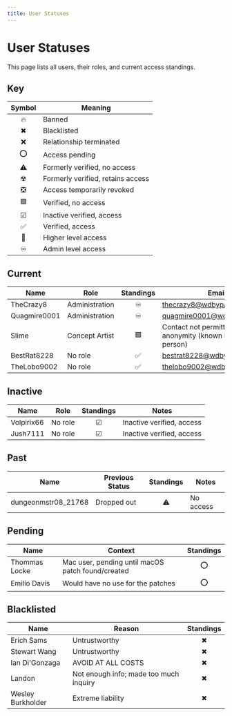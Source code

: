 ```yaml
---
title: User Statuses
---
```


# User Statuses

This page lists all users, their roles, and current access standings.

## Key

| Symbol | Meaning                              |
| :----: | ------------------------------------ |
| 🔥      | Banned                               |
| ✖      | Blacklisted                          |
| ❌      | Relationship terminated               |
| ⭕      | Access pending                       |
| ⚠️      | Formerly verified, no access         |
| ☢      | Formerly verified, retains access    |
| ❎      | Access temporarily revoked           |
| 🟩      | Verified, no access                  |
| ☑      | Inactive verified, access            |
| ✅      | Verified, access                     |
| 🔼      | Higher level access                  |
| ♾      | Admin level access                   |

## Current

| Name         | Role               | Standings | Email / Notes                                                                 |
| ------------ | ------------------ | :------: | ----------------------------------------------------------------------------- |
| TheCrazy8    | Administration   |    ♾     | thecrazy8@wdbypass.publicvm.com                                               |
| Quagmire0001 | Administration   |    ♾     | quagmire0001@wdbypass.publicvm.com                                            |
| Slime        | Concept Artist     |    🟩     | Contact not permitted due to preferred anonymity (known by TheCrazy8 in person) |
| BestRat8228  | No role            |    ✅     | bestrat8228@wdbypass.publicvm.com                                             |
| TheLobo9002  | No role            |    ✅     | thelobo9002@wdbypass.publicvm.com                                             |

## Inactive

| Name       | Role   | Standings | Notes                      |
| ---------- | ------ | :-------: | -------------------------- |
| Volpirix66 | No role|    ☑      | Inactive verified, access  |
| Jush7111   | No role|    ☑      | Inactive verified, access  |

## Past

| Name                | Previous Status | Standings | Notes        |
| ------------------- | --------------- | :-------: | ------------ |
| dungeonmstr08_21768 | Dropped out     |    ⚠️     | No access    |

## Pending

| Name           | Context                                                | Standings |
| -------------- | ------------------------------------------------------ | :-------: |
| Thommas Locke  | Mac user, pending until macOS patch found/created     |    ⭕      |
| Emilio Davis   | Would have no use for the patches                      |    ⭕      |

## Blacklisted

| Name             | Reason                               | Standings |
| ---------------- | ------------------------------------ | :-------: |
| Erich Sams       | Untrustworthy                        |    ✖      |
| Stewart Wang     | Untrustworthy                        |    ✖      |
| Ian Di'Gonzaga   | AVOID AT ALL COSTS                   |    ✖      |
| Landon           | Not enough info; made too much inquiry|    ✖      |
| Wesley Burkholder| Extreme liability                    |    ✖      |
